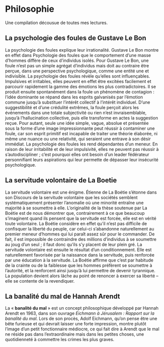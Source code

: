 # Philosophie

Une compilation décousue de toutes mes lectures. 

## La psychologie des foules de Gustave Le Bon
La psychologie des foules explique leur irrationalité. Gustave Le Bon montre en effet dans Psychologie des foules que le comportement d’une masse d’hommes diffère de ceux d’individus isolés. Pour Gustave Le Bon, une foule n’est pas un simple agrégat d’individus mais doit au contraire être perçue, dans une perspective psychologique, comme une entité une et indivisible. La psychologie des foules révèle qu’elles sont influençables. Impulsives et irritables, elles peuvent en effet être excitées facilement et parcourir rapidement la gamme des émotions les plus contradictoires. Il se produit ensuite spontanément dans la foule un phénomène de contagion : l’idée dominante se répand dans les esprits galvanisés par l’émotion commune jusqu’à substituer l’intérêt collectif à l’intérêt individuel. D’une suggestibilité et d’une crédulité extrêmes, la foule perçoit alors les événements dans une totale subjectivité ou rien n’est invraisemblable, jusqu’à l’hallucination collective, puis elle transforme en actes la suggestion reçue. Pour autant, seule une idée simple, vague, absolue et présentée sous la forme d’une image impressionnante peut réussir à contaminer une foule, car son esprit primitif est incapable de traiter une théorie élaborée, ni même une nuance ou une relativité, qui seraient une entrave à son désir immédiat. 
La psychologie des foules les rend dépendantes d’un meneur. En raison de leur irritabilité et de leur impulsivité, elles ne peuvent pas réussir à s’autodiscipliner ; c’est pourquoi elles ont besoin d’un leader fédérateur personnifiant leurs aspirations qui leur permette de dépasser leur insécurité psychologique.

## La servitude volontaire de La Boetie
La servitude volontaire est une énigme. Étienne de La Boétie s’étonne dans son Discours de la servitude volontaire que les sociétés semblent systématiquement présenter l’anomalie où une minorité entraîne une majorité à se soumettre à elle.
L’originalité de la thèse soutenue par La Boétie est de nous démontrer que, contrairement à ce que beaucoup s’imaginent quand ils pensent que la servitude est forcée, elle est en vérité toute volontaire. La Boétie considère en effet qu’il n’est pas difficile de confisquer la liberté du peuple, car celui-ci s’abandonne naturellement au premier meneur d’hommes qui lui paraît assez sûr pour le commander. De fait, il est impossible de contraindre des millions d’individus à se soumettre au joug d’un seul ; il faut donc qu’ils s’y placent de leur plein gré. La servitude volontaire est ensuite le résultat d’un conditionnement. Elle est naturellement favorisée par la naissance dans la servitude, puis renforcée par une éducation à la servitude. La Boétie affirme que c’est par habitude de la crainte ou de la faiblesse que les hommes préfèrent se soumettre à l’autorité, et la renforcent ainsi jusqu’à lui permettre de devenir tyrannique. La population devient alors lâche au point de renoncer à exercer sa liberté – elle se contente de la revendiquer.

## La banalité du mal de Hannah Arendt
La « **banalité du mal** » est un concept philosophique développé par Hannah Arendt en 1963, dans son ouvrage _Eichmann à Jérusalem : Rapport sur la banalité du mal_. Lors de son procès, Adolf Eichmann, qu’on pense être une bête furieuse et qui devrait laisser une forte impression, montre plutôt l’image d’un petit fonctionnaire médiocre, ce qui fait dire à Arendt que le mal ne réside pas dans l’extraordinaire mais dans les petites choses, une quotidienneté à commettre les crimes les plus graves.
